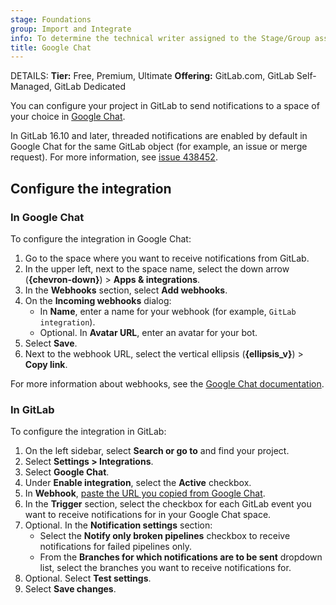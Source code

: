 ```yaml
---
stage: Foundations
group: Import and Integrate
info: To determine the technical writer assigned to the Stage/Group associated with this page, see https://handbook.gitlab.com/handbook/product/ux/technical-writing/#assignments
title: Google Chat
---
```


DETAILS:
**Tier:** Free, Premium, Ultimate
**Offering:** GitLab.com, GitLab Self-Managed, GitLab Dedicated

You can configure your project in GitLab to send notifications to a
space of your choice in [Google Chat](https://chat.google.com/).

In GitLab 16.10 and later, threaded notifications are enabled by default
in Google Chat for the same GitLab object (for example, an issue or merge request).
For more information, see [issue 438452](https://gitlab.com/gitlab-org/gitlab/-/issues/438452).

## Configure the integration

### In Google Chat

To configure the integration in Google Chat:

1. Go to the space where you want to receive notifications from GitLab.
1. In the upper left, next to the space name, select the down arrow (**{chevron-down}**) > **Apps & integrations**.
1. In the **Webhooks** section, select **Add webhooks**.
1. On the **Incoming webhooks** dialog:
   - In **Name**, enter a name for your webhook (for example, `GitLab integration`).
   - Optional. In **Avatar URL**, enter an avatar for your bot.
1. Select **Save**.
1. Next to the webhook URL, select the vertical ellipsis (**{ellipsis_v}**) > **Copy link**.

For more information about webhooks, see the
[Google Chat documentation](https://developers.google.com/workspace/chat/quickstart/webhooks).

### In GitLab

To configure the integration in GitLab:

1. On the left sidebar, select **Search or go to** and find your project.
1. Select **Settings > Integrations**.
1. Select **Google Chat**.
1. Under **Enable integration**, select the **Active** checkbox.
1. In **Webhook**, [paste the URL you copied from Google Chat](#in-google-chat).
1. In the **Trigger** section, select the checkbox for each GitLab event
   you want to receive notifications for in your Google Chat space.
1. Optional. In the **Notification settings** section:
   - Select the **Notify only broken pipelines** checkbox
     to receive notifications for failed pipelines only.
   - From the **Branches for which notifications are to be sent** dropdown list,
     select the branches you want to receive notifications for.
1. Optional. Select **Test settings**.
1. Select **Save changes**.
